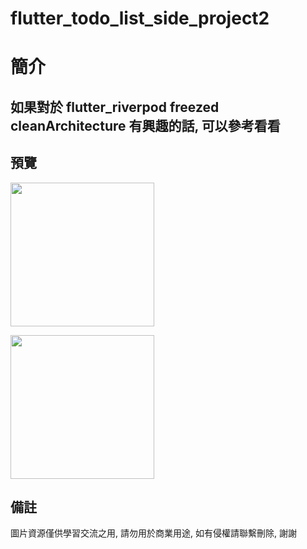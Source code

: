 # flutter_todo_list_side_project2

簡介
==================================
如果對於 flutter_riverpod freezed cleanArchitecture 有興趣的話, 可以參考看看  
--------

預覽
--------
<p align="left">
  <img src="https://i.imgur.com/pr3NGlV.png" width="230"/>
</p> 
                                  
<p align="left">
  <img src="https://i.imgur.com/t1gKZag.png" width="230"/>
</p> 
                                  
備註
--------
圖片資源僅供學習交流之用, 請勿用於商業用途, 如有侵權請聯繫刪除, 謝謝   

